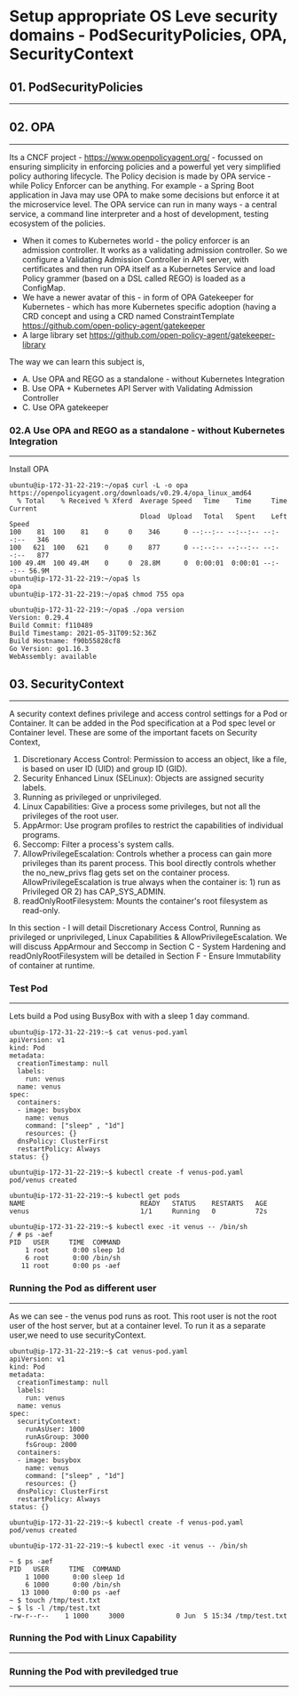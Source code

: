 # Setup appropriate OS Leve security domains - PodSecurityPolicies, OPA, SecurityContext

## 01. PodSecurityPolicies
---

## 02. OPA
---
Its a CNCF project - https://www.openpolicyagent.org/ - focussed on ensuring simplicity in enforcing policies and a powerful yet very simplified policy authoring lifecycle. The Policy decision is made by OPA service - while Policy Enforcer can be anything. For example - a Spring Boot application in Java may use OPA to make some decisions but enforce it at the microservice level. The OPA service can run in many ways - a central service, a command line interpreter and a host of development, testing ecosystem of the policies. 

- When it comes to Kubernetes world - the policy enforcer is an admission controller. It works as a validating admission controller. So we configure a Validating Admission Controller in API server, with certificates and then run OPA itself as a Kubernetes Service and load Policy grammer (based on a DSL called REGO) is loaded as a ConfigMap. 
- We have a newer avatar of this - in form of OPA Gatekeeper for Kubernetes - which has more Kubernetes specific adoption (having a CRD concept and using a CRD named ConstraintTemplate  https://github.com/open-policy-agent/gatekeeper 
- A large library set https://github.com/open-policy-agent/gatekeeper-library

The way we can learn this subject is, 

- A. Use OPA and REGO as a standalone - without Kubernetes Integration
- B. Use OPA + Kubernetes API Server with Validating Admission Controller
- C. Use OPA gatekeeper

### 02.A  Use OPA and REGO as a standalone - without Kubernetes Integration
---
Install OPA

```
ubuntu@ip-172-31-22-219:~/opa$ curl -L -o opa https://openpolicyagent.org/downloads/v0.29.4/opa_linux_amd64
  % Total    % Received % Xferd  Average Speed   Time    Time     Time  Current
                                 Dload  Upload   Total   Spent    Left  Speed
100    81  100    81    0     0    346      0 --:--:-- --:--:-- --:--:--   346
100   621  100   621    0     0    877      0 --:--:-- --:--:-- --:--:--   877
100 49.4M  100 49.4M    0     0  28.8M      0  0:00:01  0:00:01 --:--:-- 56.9M
ubuntu@ip-172-31-22-219:~/opa$ ls
opa
ubuntu@ip-172-31-22-219:~/opa$ chmod 755 opa

ubuntu@ip-172-31-22-219:~/opa$ ./opa version
Version: 0.29.4
Build Commit: f110489
Build Timestamp: 2021-05-31T09:52:36Z
Build Hostname: f90b55828cf8
Go Version: go1.16.3
WebAssembly: available

```


## 03. SecurityContext
---

A security context defines privilege and access control settings for a Pod or Container. It can be added in the Pod specification at a Pod spec level or Container level. These are some of the important facets on Security Context,

1. Discretionary Access Control: Permission to access an object, like a file, is based on user ID (UID) and group ID (GID).
2. Security Enhanced Linux (SELinux): Objects are assigned security labels.
3. Running as privileged or unprivileged.
4. Linux Capabilities: Give a process some privileges, but not all the privileges of the root user.
5. AppArmor: Use program profiles to restrict the capabilities of individual programs.
6. Seccomp: Filter a process's system calls.
7. AllowPrivilegeEscalation: Controls whether a process can gain more privileges than its parent process. This bool directly controls whether the no_new_privs flag gets set on the container process. AllowPrivilegeEscalation is true always when the container is: 1) run as Privileged OR 2) has CAP_SYS_ADMIN.
8. readOnlyRootFilesystem: Mounts the container's root filesystem as read-only.

In this section - I will detail Discretionary Access Control, Running as privileged or unprivileged, Linux Capabilities & AllowPrivilegeEscalation. We will discuss AppArmour and Seccomp in Section C - System Hardening and readOnlyRootFilesystem will be detailed in Section F - Ensure Immutability of container at runtime. 

### Test Pod
---

Lets build a Pod using BusyBox with with a sleep 1 day command. 

```
ubuntu@ip-172-31-22-219:~$ cat venus-pod.yaml
apiVersion: v1
kind: Pod
metadata:
  creationTimestamp: null
  labels:
    run: venus
  name: venus
spec:
  containers:
  - image: busybox
    name: venus
    command: ["sleep" , "1d"]
    resources: {}
  dnsPolicy: ClusterFirst
  restartPolicy: Always
status: {}

ubuntu@ip-172-31-22-219:~$ kubectl create -f venus-pod.yaml
pod/venus created

ubuntu@ip-172-31-22-219:~$ kubectl get pods
NAME                             READY   STATUS    RESTARTS   AGE
venus                            1/1     Running   0          72s

ubuntu@ip-172-31-22-219:~$ kubectl exec -it venus -- /bin/sh
/ # ps -aef
PID   USER     TIME  COMMAND
    1 root      0:00 sleep 1d
    6 root      0:00 /bin/sh
   11 root      0:00 ps -aef

```

### Running the Pod as different user
---

As we can see - the venus pod runs as root. This root user is not the root user of the host server, but at a container level. To run it as a separate user,we need to use securityContext. 

```
ubuntu@ip-172-31-22-219:~$ cat venus-pod.yaml
apiVersion: v1
kind: Pod
metadata:
  creationTimestamp: null
  labels:
    run: venus
  name: venus
spec:
  securityContext:
    runAsUser: 1000
    runAsGroup: 3000
    fsGroup: 2000
  containers:
  - image: busybox
    name: venus
    command: ["sleep" , "1d"]
    resources: {}
  dnsPolicy: ClusterFirst
  restartPolicy: Always
status: {}

ubuntu@ip-172-31-22-219:~$ kubectl create -f venus-pod.yaml
pod/venus created

ubuntu@ip-172-31-22-219:~$ kubectl exec -it venus -- /bin/sh

~ $ ps -aef
PID   USER     TIME  COMMAND
    1 1000      0:00 sleep 1d
    6 1000      0:00 /bin/sh
   13 1000      0:00 ps -aef
~ $ touch /tmp/test.txt
~ $ ls -l /tmp/test.txt
-rw-r--r--    1 1000     3000             0 Jun  5 15:34 /tmp/test.txt

```

### Running the Pod with Linux Capability
---

### Running the Pod with previledged true
---
